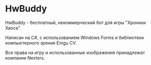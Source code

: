 # HwBuddy
HwBuddy - бесплатный, некоммерческий бот для игры "Хроники Хаоса". 

Написан на C#, с использованием Windows Forms и библиотеки компьютерного зрения Emgu CV.

Все права на игру и использованные изображения принадлежат компании Nexters.
